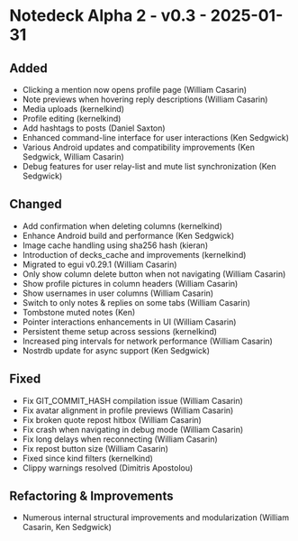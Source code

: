 # Notedeck Alpha 2 - v0.3 - 2025-01-31

## Added
- Clicking a mention now opens profile page (William Casarin)
- Note previews when hovering reply descriptions (William Casarin)
- Media uploads (kernelkind)
- Profile editing (kernelkind)
- Add hashtags to posts (Daniel Saxton)
- Enhanced command-line interface for user interactions (Ken Sedgwick)
- Various Android updates and compatibility improvements (Ken Sedgwick, William Casarin)
- Debug features for user relay-list and mute list synchronization (Ken Sedgwick)

## Changed
- Add confirmation when deleting columns (kernelkind)
- Enhance Android build and performance (Ken Sedgwick)
- Image cache handling using sha256 hash (kieran)
- Introduction of decks_cache and improvements (kernelkind)
- Migrated to egui v0.29.1 (William Casarin)
- Only show column delete button when not navigating (William Casarin)
- Show profile pictures in column headers (William Casarin)
- Show usernames in user columns (William Casarin)
- Switch to only notes & replies on some tabs (William Casarin)
- Tombstone muted notes (Ken)
- Pointer interactions enhancements in UI (William Casarin)
- Persistent theme setup across sessions (kernelkind)
- Increased ping intervals for network performance (William Casarin)
- Nostrdb update for async support (Ken Sedgwick)

## Fixed
- Fix GIT_COMMIT_HASH compilation issue (William Casarin)
- Fix avatar alignment in profile previews (William Casarin)
- Fix broken quote repost hitbox (William Casarin)
- Fix crash when navigating in debug mode (William Casarin)
- Fix long delays when reconnecting (William Casarin)
- Fix repost button size (William Casarin)
- Fixed since kind filters (kernelkind)
- Clippy warnings resolved (Dimitris Apostolou)

## Refactoring & Improvements
- Numerous internal structural improvements and modularization (William Casarin, Ken Sedgwick)
